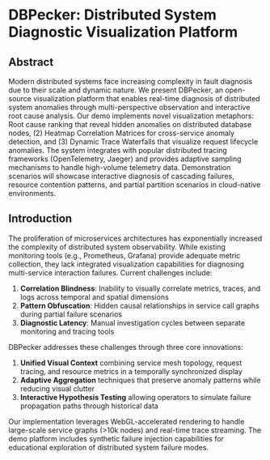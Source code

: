 # DBPecker: Distributed System Diagnostic Visualization Platform

## Abstract
Modern distributed systems face increasing complexity in fault diagnosis due to their scale and dynamic nature. We present DBPecker, an open-source visualization platform that enables real-time diagnosis of distributed system anomalies through multi-perspective observation and interactive root cause analysis. Our demo implements novel visualization metaphors: Root cause ranking that reveal hidden anomalies on distributed database nodes, (2) Heatmap Correlation Matrices for cross-service anomaly detection, and (3) Dynamic Trace Waterfalls that visualize request lifecycle anomalies. The system integrates with popular distributed tracing frameworks (OpenTelemetry, Jaeger) and provides adaptive sampling mechanisms to handle high-volume telemetry data. Demonstration scenarios will showcase interactive diagnosis of cascading failures, resource contention patterns, and partial partition scenarios in cloud-native environments.

## Introduction

The proliferation of microservices architectures has exponentially increased the complexity of distributed system observability. While existing monitoring tools (e.g., Prometheus, Grafana) provide adequate metric collection, they lack integrated visualization capabilities for diagnosing multi-service interaction failures. Current challenges include:

1. **Correlation Blindness**: Inability to visually correlate metrics, traces, and logs across temporal and spatial dimensions
2. **Pattern Obfuscation**: Hidden causal relationships in service call graphs during partial failure scenarios
3. **Diagnostic Latency**: Manual investigation cycles between separate monitoring and tracing tools

DBPecker addresses these challenges through three core innovations:

1. **Unified Visual Context** combining service mesh topology, request tracing, and resource metrics in a temporally synchronized display
2. **Adaptive Aggregation** techniques that preserve anomaly patterns while reducing visual clutter
3. **Interactive Hypothesis Testing** allowing operators to simulate failure propagation paths through historical data

Our implementation leverages WebGL-accelerated rendering to handle large-scale service graphs (>10k nodes) and real-time trace streaming. The demo platform includes synthetic failure injection capabilities for educational exploration of distributed system failure modes.